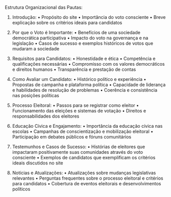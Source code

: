 Estrutura Organizacional das Pautas:

1. Introdução:
•	Propósito do site
•	Importância do voto consciente
•	Breve explicação sobre os critérios ideais para candidatos

2. Por que o Voto é Importante:
•	Benefícios de uma sociedade democrática participativa
•	Impacto do voto na governança e na legislação
•	Casos de sucesso e exemplos históricos de votos que mudaram a sociedade

3. Requisitos para Candidatos:
•	Honestidade e ética
•	Competência e qualificações necessárias
•	Compromisso com os valores democráticos e direitos humanos
•	Transparência e prestação de contas

4. Como Avaliar um Candidato:
•	Histórico político e experiência
•	Propostas de campanha e plataforma política
•	Capacidade de liderança e habilidades de resolução de problemas
•	Coerência e consistência nas posições políticas

5. Processo Eleitoral:
•	Passos para se registrar como eleitor
•	Funcionamento das eleições e sistemas de votação
•	Direitos e responsabilidades dos eleitores

6. Educação Cívica e Engajamento:
•	Importância da educação cívica nas escolas
•	Campanhas de conscientização e mobilização eleitoral
•	Participação em debates públicos e fóruns comunitários

7. Testemunhos e Casos de Sucesso:
•	Histórias de eleitores que impactaram positivamente suas comunidades através do voto consciente
•	Exemplos de candidatos que exemplificam os critérios ideais discutidos no site

8. Notícias e Atualizações:
•	Atualizações sobre mudanças legislativas relevantes
•	Perguntas frequentes sobre o processo eleitoral e critérios para candidatos
•	Cobertura de eventos eleitorais e desenvolvimentos políticos